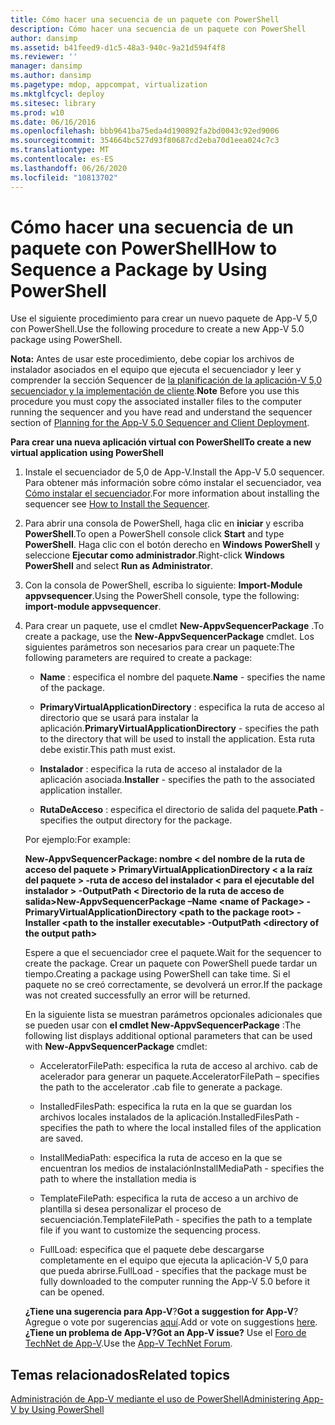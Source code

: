 ```yaml
---
title: Cómo hacer una secuencia de un paquete con PowerShell
description: Cómo hacer una secuencia de un paquete con PowerShell
author: dansimp
ms.assetid: b41feed9-d1c5-48a3-940c-9a21d594f4f8
ms.reviewer: ''
manager: dansimp
ms.author: dansimp
ms.pagetype: mdop, appcompat, virtualization
ms.mktglfcycl: deploy
ms.sitesec: library
ms.prod: w10
ms.date: 06/16/2016
ms.openlocfilehash: bbb9641ba75eda4d190892fa2bd0043c92ed9006
ms.sourcegitcommit: 354664bc527d93f80687cd2eba70d1eea024c7c3
ms.translationtype: MT
ms.contentlocale: es-ES
ms.lasthandoff: 06/26/2020
ms.locfileid: "10813702"
---
```

# <span data-ttu-id="7d849-103">Cómo hacer una secuencia de un paquete con PowerShell</span><span class="sxs-lookup"><span data-stu-id="7d849-103">How to Sequence a Package by Using PowerShell</span></span>


<span data-ttu-id="7d849-104">Use el siguiente procedimiento para crear un nuevo paquete de App-V 5,0 con PowerShell.</span><span class="sxs-lookup"><span data-stu-id="7d849-104">Use the following procedure to create a new App-V 5.0 package using PowerShell.</span></span>

<span data-ttu-id="7d849-105">**Nota:**  Antes de usar este procedimiento, debe copiar los archivos de instalador asociados en el equipo que ejecuta el secuenciador y leer y comprender la sección Sequencer de [la planificación de la aplicación-V 5,0 secuenciador y la implementación de cliente](planning-for-the-app-v-50-sequencer-and-client-deployment.md).</span><span class="sxs-lookup"><span data-stu-id="7d849-105">**Note** Before you use this procedure you must copy the associated installer files to the computer running the sequencer and you have read and understand the sequencer section of [Planning for the App-V 5.0 Sequencer and Client Deployment](planning-for-the-app-v-50-sequencer-and-client-deployment.md).</span></span>

 

**<span data-ttu-id="7d849-106">Para crear una nueva aplicación virtual con PowerShell</span><span class="sxs-lookup"><span data-stu-id="7d849-106">To create a new virtual application using PowerShell</span></span>**

1.  <span data-ttu-id="7d849-107">Instale el secuenciador de 5,0 de App-V.</span><span class="sxs-lookup"><span data-stu-id="7d849-107">Install the App-V 5.0 sequencer.</span></span> <span data-ttu-id="7d849-108">Para obtener más información sobre cómo instalar el secuenciador, vea [Cómo instalar el secuenciador](how-to-install-the-sequencer-beta-gb18030.md).</span><span class="sxs-lookup"><span data-stu-id="7d849-108">For more information about installing the sequencer see [How to Install the Sequencer](how-to-install-the-sequencer-beta-gb18030.md).</span></span>

2.  <span data-ttu-id="7d849-109">Para abrir una consola de PowerShell, haga clic en **iniciar** y escriba **PowerShell**.</span><span class="sxs-lookup"><span data-stu-id="7d849-109">To open a PowerShell console click **Start** and type **PowerShell**.</span></span> <span data-ttu-id="7d849-110">Haga clic con el botón derecho en **Windows PowerShell** y seleccione **Ejecutar como administrador**.</span><span class="sxs-lookup"><span data-stu-id="7d849-110">Right-click **Windows PowerShell** and select **Run as Administrator**.</span></span>

3.  <span data-ttu-id="7d849-111">Con la consola de PowerShell, escriba lo siguiente: **Import-Module appvsequencer**.</span><span class="sxs-lookup"><span data-stu-id="7d849-111">Using the PowerShell console, type the following: **import-module appvsequencer**.</span></span>

4.  <span data-ttu-id="7d849-112">Para crear un paquete, use el cmdlet **New-AppvSequencerPackage** .</span><span class="sxs-lookup"><span data-stu-id="7d849-112">To create a package, use the **New-AppvSequencerPackage** cmdlet.</span></span> <span data-ttu-id="7d849-113">Los siguientes parámetros son necesarios para crear un paquete:</span><span class="sxs-lookup"><span data-stu-id="7d849-113">The following parameters are required to create a package:</span></span>

    -   <span data-ttu-id="7d849-114">**Name** : especifica el nombre del paquete.</span><span class="sxs-lookup"><span data-stu-id="7d849-114">**Name** - specifies the name of the package.</span></span>

    -   <span data-ttu-id="7d849-115">**PrimaryVirtualApplicationDirectory** : especifica la ruta de acceso al directorio que se usará para instalar la aplicación.</span><span class="sxs-lookup"><span data-stu-id="7d849-115">**PrimaryVirtualApplicationDirectory** - specifies the path to the directory that will be used to install the application.</span></span> <span data-ttu-id="7d849-116">Esta ruta debe existir.</span><span class="sxs-lookup"><span data-stu-id="7d849-116">This path must exist.</span></span>

    -   <span data-ttu-id="7d849-117">**Instalador** : especifica la ruta de acceso al instalador de la aplicación asociada.</span><span class="sxs-lookup"><span data-stu-id="7d849-117">**Installer** - specifies the path to the associated application installer.</span></span>

    -   <span data-ttu-id="7d849-118">**RutaDeAcceso** : especifica el directorio de salida del paquete.</span><span class="sxs-lookup"><span data-stu-id="7d849-118">**Path** - specifies the output directory for the package.</span></span>

    <span data-ttu-id="7d849-119">Por ejemplo:</span><span class="sxs-lookup"><span data-stu-id="7d849-119">For example:</span></span>

    **<span data-ttu-id="7d849-120">New-AppvSequencerPackage: nombre &lt; del nombre de la ruta de acceso del paquete &gt; PrimaryVirtualApplicationDirectory &lt; a la raíz del paquete &gt; -ruta de acceso del instalador &lt; para el ejecutable del instalador &gt; -OutputPath &lt; Directorio de la ruta de acceso de salida&gt;</span><span class="sxs-lookup"><span data-stu-id="7d849-120">New-AppvSequencerPackage –Name &lt;name of Package&gt; -PrimaryVirtualApplicationDirectory &lt;path to the package root&gt; -Installer &lt;path to the installer executable&gt; -OutputPath &lt;directory of the output path&gt;</span></span>**

    <span data-ttu-id="7d849-121">Espere a que el secuenciador cree el paquete.</span><span class="sxs-lookup"><span data-stu-id="7d849-121">Wait for the sequencer to create the package.</span></span> <span data-ttu-id="7d849-122">Crear un paquete con PowerShell puede tardar un tiempo.</span><span class="sxs-lookup"><span data-stu-id="7d849-122">Creating a package using PowerShell can take time.</span></span> <span data-ttu-id="7d849-123">Si el paquete no se creó correctamente, se devolverá un error.</span><span class="sxs-lookup"><span data-stu-id="7d849-123">If the package was not created successfully an error will be returned.</span></span>

    <span data-ttu-id="7d849-124">En la siguiente lista se muestran parámetros opcionales adicionales que se pueden usar con **el cmdlet New-AppvSequencerPackage** :</span><span class="sxs-lookup"><span data-stu-id="7d849-124">The following list displays additional optional parameters that can be used with **New-AppvSequencerPackage** cmdlet:</span></span>

    -   <span data-ttu-id="7d849-125">AcceleratorFilePath: especifica la ruta de acceso al archivo. cab de acelerador para generar un paquete.</span><span class="sxs-lookup"><span data-stu-id="7d849-125">AcceleratorFilePath – specifies the path to the accelerator .cab file to generate a package.</span></span>

    -   <span data-ttu-id="7d849-126">InstalledFilesPath: especifica la ruta en la que se guardan los archivos locales instalados de la aplicación.</span><span class="sxs-lookup"><span data-stu-id="7d849-126">InstalledFilesPath - specifies the path to where the local installed files of the application are saved.</span></span>

    -   <span data-ttu-id="7d849-127">InstallMediaPath: especifica la ruta de acceso en la que se encuentran los medios de instalación</span><span class="sxs-lookup"><span data-stu-id="7d849-127">InstallMediaPath - specifies the path to where the installation media is</span></span>

    -   <span data-ttu-id="7d849-128">TemplateFilePath: especifica la ruta de acceso a un archivo de plantilla si desea personalizar el proceso de secuenciación.</span><span class="sxs-lookup"><span data-stu-id="7d849-128">TemplateFilePath - specifies the path to a template file if you want to customize the sequencing process.</span></span>

    -   <span data-ttu-id="7d849-129">FullLoad: especifica que el paquete debe descargarse completamente en el equipo que ejecuta la aplicación-V 5,0 para que pueda abrirse.</span><span class="sxs-lookup"><span data-stu-id="7d849-129">FullLoad - specifies that the package must be fully downloaded to the computer running the App-V 5.0 before it can be opened.</span></span>

    <span data-ttu-id="7d849-130">**¿Tiene una sugerencia para App-V**?</span><span class="sxs-lookup"><span data-stu-id="7d849-130">**Got a suggestion for App-V**?</span></span> <span data-ttu-id="7d849-131">Agregue o vote por sugerencias [aquí](http://appv.uservoice.com/forums/280448-microsoft-application-virtualization).</span><span class="sxs-lookup"><span data-stu-id="7d849-131">Add or vote on suggestions [here](http://appv.uservoice.com/forums/280448-microsoft-application-virtualization).</span></span> **<span data-ttu-id="7d849-132">¿Tiene un problema de App-V?</span><span class="sxs-lookup"><span data-stu-id="7d849-132">Got an App-V issue?</span></span>** <span data-ttu-id="7d849-133">Use el [Foro de TechNet de App-V](https://social.technet.microsoft.com/Forums/home?forum=mdopappv).</span><span class="sxs-lookup"><span data-stu-id="7d849-133">Use the [App-V TechNet Forum](https://social.technet.microsoft.com/Forums/home?forum=mdopappv).</span></span>

## <span data-ttu-id="7d849-134">Temas relacionados</span><span class="sxs-lookup"><span data-stu-id="7d849-134">Related topics</span></span>


[<span data-ttu-id="7d849-135">Administración de App-V mediante el uso de PowerShell</span><span class="sxs-lookup"><span data-stu-id="7d849-135">Administering App-V by Using PowerShell</span></span>](administering-app-v-by-using-powershell.md)

 

 





